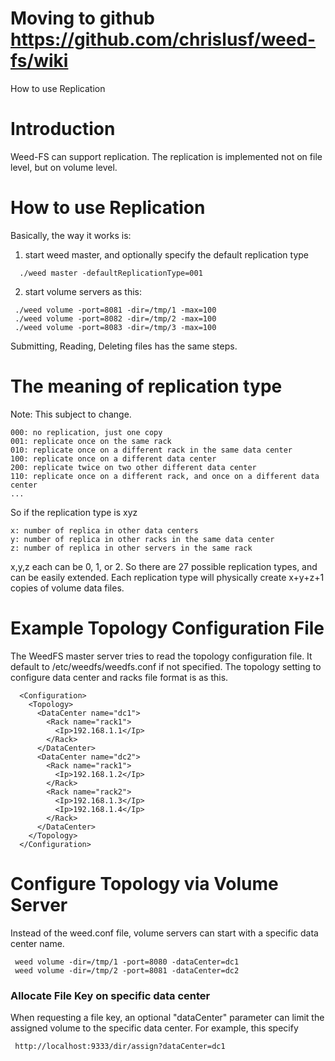 # Moving to github https://github.com/chrislusf/weed-fs/wiki #

How to use Replication

# Introduction #

Weed-FS can support replication. The replication is implemented not on file level, but on volume level.

# How to use Replication #

Basically, the way it works is:

1. start weed master, and optionally specify the default replication type
```
  ./weed master -defaultReplicationType=001
```
2. start volume servers as this:
```
 ./weed volume -port=8081 -dir=/tmp/1 -max=100
 ./weed volume -port=8082 -dir=/tmp/2 -max=100
 ./weed volume -port=8083 -dir=/tmp/3 -max=100
```

Submitting, Reading, Deleting files has the same steps.

# The meaning of replication type #
Note: This subject to change.

```
000: no replication, just one copy
001: replicate once on the same rack
010: replicate once on a different rack in the same data center
100: replicate once on a different data center
200: replicate twice on two other different data center
110: replicate once on a different rack, and once on a different data center
...
```

So if the replication type is xyz
```
x: number of replica in other data centers
y: number of replica in other racks in the same data center
z: number of replica in other servers in the same rack
```

x,y,z each can be 0, 1, or 2. So there are 27 possible replication types, and can be easily extended. Each replication type will physically create x+y+z+1 copies of volume data files.

# Example Topology Configuration File #
The WeedFS master server tries to read the topology configuration file. It default to /etc/weedfs/weedfs.conf if not specified.
The topology setting to configure data center and racks file format is as this.
```
  <Configuration>
    <Topology>
      <DataCenter name="dc1">
        <Rack name="rack1">
          <Ip>192.168.1.1</Ip>
        </Rack>
      </DataCenter>
      <DataCenter name="dc2">
        <Rack name="rack1">
          <Ip>192.168.1.2</Ip>
        </Rack>
        <Rack name="rack2">
          <Ip>192.168.1.3</Ip>
          <Ip>192.168.1.4</Ip>
        </Rack>
      </DataCenter>
    </Topology>
  </Configuration>
```

# Configure Topology via Volume Server #

Instead of the weed.conf file, volume servers can start with a specific data center name.
```
 weed volume -dir=/tmp/1 -port=8080 -dataCenter=dc1
 weed volume -dir=/tmp/2 -port=8081 -dataCenter=dc2
```


### Allocate File Key on specific data center ###

When requesting a file key, an optional "dataCenter" parameter can limit the assigned volume to the specific data center. For example, this specify
```
 http://localhost:9333/dir/assign?dataCenter=dc1
```